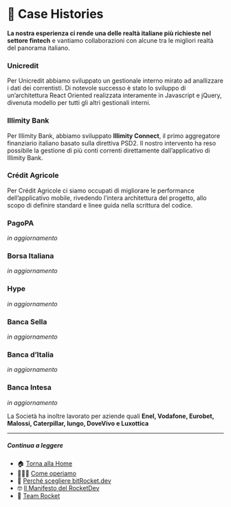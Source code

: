 # 🥂 Case Histories

**La nostra esperienza ci rende una delle realtà italiane più richieste nel settore fintech** e vantiamo collaborazioni con alcune tra le migliori realtà del panorama italiano.

### Unicredit

Per Unicredit abbiamo sviluppato un gestionale interno mirato ad anallizzare i dati dei correntisti. Di notevole successo è stato lo sviluppo di un’architettura React Oriented realizzata interamente in Javascript e jQuery, divenuta modello per tutti gli altri gestionali interni.

### **Illimity Bank**

Per Illimity Bank, abbiamo sviluppato **Illimity Connect**, il primo aggregatore finanziario italiano basato sulla direttiva PSD2. Il nostro intervento ha reso possibile la gestione di più conti correnti direttamente dall’applicativo di Illimity Bank.

### Crédit Agricole

Per Crédit Agricole ci siamo occupati di migliorare le performance dell’applicativo mobile, rivedendo l’intera architettura del progetto, allo scopo di definire standard e linee guida nella scrittura del codice.

### PagoPA

_in aggiornamento_

### Borsa Italiana

_in aggiornamento_

### Hype

_in aggiornamento_

### Banca Sella

_in aggiornamento_

### Banca d’Italia

_in aggiornamento_

### Banca Intesa

_in aggiornamento_

La Società ha inoltre lavorato per aziende quali **Enel, Vodafone, Eurobet, Malossi, Caterpillar, Iungo, DoveVivo e Luxottica**

---

##### Continua a leggere

- 🏠 [Torna alla Home](https://github.com/bitRocket-dev)
- 👨🏻‍💻 [Come operiamo](https://github.com/bitRocket-dev/.github/blob/main/profile/ABOUT.md)
- 🚀 [Perché scegliere bitRocket.dev](https://github.com/bitRocket-dev/.github/blob/main/profile/WHY_BITROCKET-DEV.md)
- 🤓 [Il Manifesto del RocketDev](https://github.com/bitRocket-dev/.github/blob/main/profile/MANIFEST.md)
- 👾 [Team Rocket](https://github.com/bitRocket-dev/.github/blob/main/pages/TEAM_ROCKET.md)
